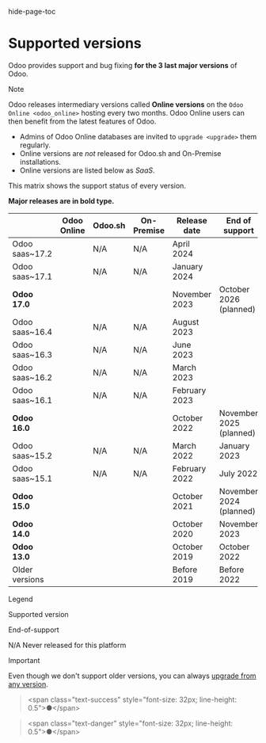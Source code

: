 hide-page-toc  

# Supported versions

Odoo provides support and bug fixing **for the 3 last major versions**
of Odoo.

> [!NOTE]
> Odoo releases intermediary versions called **Online versions** on the
> `Odoo Online
> <odoo_online>` hosting every two months. Odoo Online users can then
> benefit from the latest features of Odoo.
>
> - Admins of Odoo Online databases are invited to `upgrade <upgrade>`
>   them regularly.
> - Online versions are *not* released for Odoo.sh and On-Premise
>   installations.
> - Online versions are listed below as *SaaS*.

This matrix shows the support status of every version.

**Major releases are in bold type.**

|                | Odoo Online | Odoo.sh | On-Premise | Release date  | End of support          |
|----------------|-------------|---------|------------|---------------|-------------------------|
| Odoo saas~17.2 |             | N/A     | N/A        | April 2024    |                         |
| Odoo saas~17.1 |             | N/A     | N/A        | January 2024  |                         |
| **Odoo 17.0**  |             |         |            | November 2023 | October 2026 (planned)  |
| Odoo saas~16.4 |             | N/A     | N/A        | August 2023   |                         |
| Odoo saas~16.3 |             | N/A     | N/A        | June 2023     |                         |
| Odoo saas~16.2 |             | N/A     | N/A        | March 2023    |                         |
| Odoo saas~16.1 |             | N/A     | N/A        | February 2023 |                         |
| **Odoo 16.0**  |             |         |            | October 2022  | November 2025 (planned) |
| Odoo saas~15.2 |             | N/A     | N/A        | March 2022    | January 2023            |
| Odoo saas~15.1 |             | N/A     | N/A        | February 2022 | July 2022               |
| **Odoo 15.0**  |             |         |            | October 2021  | November 2024 (planned) |
| **Odoo 14.0**  |             |         |            | October 2020  | November 2023           |
| **Odoo 13.0**  |             |         |            | October 2019  | October 2022            |
| Older versions |             |         |            | Before 2019   | Before 2022             |

<div class="admonition">

Legend

Supported version

End-of-support

N/A Never released for this platform

</div>

> [!IMPORTANT]
> Even though we don't support older versions, you can always [upgrade
> from any version](https://upgrade.odoo.com/).

> \<span class="text-success" style="font-size: 32px; line-height:
> 0.5"\>●\</span\>

> \<span class="text-danger" style="font-size: 32px; line-height:
> 0.5"\>●\</span\>
